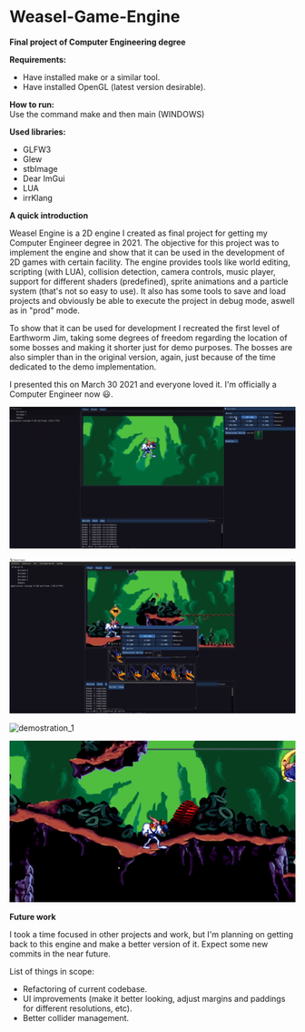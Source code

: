 # Weasel-Game-Engine
**Final project of Computer Engineering degree**  

**Requirements:**
- Have installed make or a similar tool.
- Have installed OpenGL (latest version desirable).

**How to run:**  
Use the command make and then main (WINDOWS)

**Used libraries:**
- GLFW3
- Glew
- stbImage
- Dear ImGui
- LUA
- irrKlang

**A quick introduction**

Weasel Engine is a 2D engine I created as final project for getting my Computer Engineer degree in 2021. The objective for this project was to implement the engine and show that it can be used in the development of 2D games with certain facility. The engine provides tools like world editing, scripting (with LUA), collision detection, camera controls, music player, support for different shaders (predefined), sprite animations and a particle system (that's not so easy to use). It also has some tools to save and load projects and obviously be able to execute the project in debug mode, aswell as in "prod" mode.

To show that it can be used for development I recreated the first level of Earthworm Jim, taking some degrees of freedom regarding the location of some bosses and making it shorter just for demo purposes. The bosses are also simpler than in the original version, again, just because of the time dedicated to the demo implementation.

I presented this on March 30 2021 and everyone loved it. I'm officially a Computer Engineer now 😃.

![1](images/1.png)

![2](images/2.png)

![demostration_1](images/Demostracion_Weasel_Engine.gif)

![demostration_2](images/Demostracion_Weasel_Engine2.gif)


**Future work**

I took a time focused in other projects and work, but I'm planning on getting back to this engine and make a better version of it. Expect some new commits in the near future.

List of things in scope:
- Refactoring of current codebase.
- UI improvements (make it better looking, adjust margins and paddings for different resolutions, etc).
- Better collider management.
